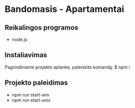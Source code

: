 # Bandomasis - Apartamentai

## Reikalingos programos

- node.js

## Instaliavimas

Pagrindiniame projekto aplanke, paleiskite komandą:
$ npm i

## Projekto paleidimas

- npm run start-win
- npm run start-unix
